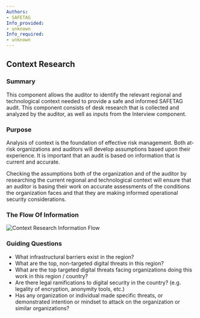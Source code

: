 ```yaml
---
Authors:
- SAFETAG
Info_provided:
- unknown
Info_required:
- unknown
---
```


## Context Research

### Summary

This component allows the auditor to identify the relevant regional and technological context needed to provide a safe and informed SAFETAG audit. This component consists of desk research that is collected and analyzed by the auditor, as well as inputs from the Interview component.

### Purpose

Analysis of context is the foundation of effective risk management. Both at-risk organizations and auditors will develop assumptions based upon their experience. It is important that an audit is based on information that is current and accurate.

Checking the assumptions both of the organization and of the auditor by researching the current regional and technological context will ensure that an auditor is basing their work on accurate assessments of the conditions the organization faces and that they are making informed operational security considerations.

### The Flow Of Information

![Context Research Information Flow](images/info_flows/context_research.svg)

### Guiding Questions


* What infrastructural barriers exist in the region?
* What are the top, non-targeted digital threats in this region?
* What are the top targeted digital threats facing organizations doing this work in this region / country?
* Are there legal ramifications to digital security in the country? (e.g. legality of encryption, anonymity tools, etc.)
* Has any organization or individual made specific threats, or demonstrated intention or mindset to attack on the organization or similar organizations?




